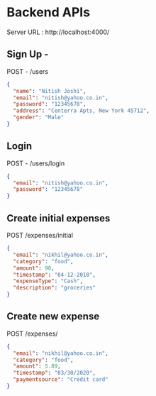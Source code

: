 # Backend APIs

Server URL : http://localhost:4000/

## Sign Up - <br>

POST - /users <br>

```json
{
  "name": "Nitish Joshi",
  "email": "nitish@yahoo.co.in",
  "password": "12345678",
  "address": "Centerra Apts, New York 45712",
  "gender": "Male"
}
```

## Login

POST - /users/login <br>

```json
{
  "email": "nitish@yahoo.co.in",
  "password": "12345678"
}
```

## Create initial expenses

POST /expenses/initial <br>

```json
{
  "email": "nikhil@yahoo.co.in",
  "category": "food",
  "amount": 90,
  "timestamp": "04-12-2018",
  "expenseType": "Cash",
  "description": "groceries"
}
```

## Create new expense

POST /expenses/ <br>

```json
{
  "email": "nikhil@yahoo.co.in",
  "category": "food",
  "amount": 5.89,
  "timestamp": "03/30/2020",
  "paymentsource": "Credit card"
}
```
